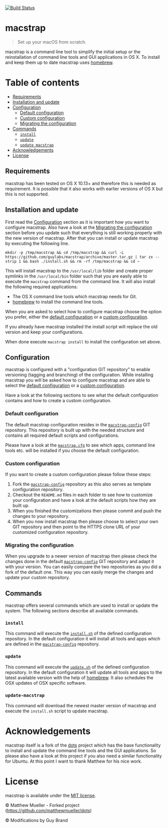 [![Build Status](https://travis-ci.org/guylabs/macstrap.svg?branch=master)](https://travis-ci.org/guylabs/macstrap)

# macstrap

> Set up your macOS from scratch.

macstrap is a command line tool to simplify the initial setup or the reinstallation of command line tools and GUI
applications in OS X. To install and keep them up to date macstrap uses [homebrew](https://brew.sh).

# Table of contents

- [Requirements](#requirements)
- [Installation and update](#installation-and-update)
- [Configuration](#configuration)
    - [Default configuration](#default-configuration)
    - [Custom configuration](#custom-configuration)
    - [Migrating the configuration](#migrating-the-configuration)
- [Commands](#commands)
    - [`install`](#install)
    - [`update`](#update)
    - [`update macstrap`](#update-macstrap)
- [Acknowledgements](#acknowledgements)
- [License](#license)

## Requirements

macstrap has been tested on OS X 10.13+ and therefore this is needed as requirement. It is possible that it
also works with earlier versions of OS X but this is not supported.

## Installation and update

First read the [Configuration](#configuration) section as it is important how you want to configure macstrap. Also have
a look at the [Migrating the configuration](#migrating-the-configuration) section before you update such that everything
is still working properly with the new version of macstrap. After that you can install or update macstrap by executing the following line.

```shell
mkdir -p /tmp/macstrap && cd /tmp/macstrap && curl -L https://github.com/guylabs/macstrap/archive/master.tar.gz | tar zx --strip 1 && bash ./install.sh && rm -rf /tmp/macstrap && cd ~
```

This will install macstrap to the `/usr/local/lib` folder and create proper symlinks in the `/usr/local/bin` folder such
that you are easily able to execute the `macstrap` command from the command line. It will also install the following required
applications:

* The OS X command line tools which macstrap needs for Git.
* [homebrew](https://brew.sh) to install the command line tools.

When you are asked to select how to configure macstrap choose the option you prefer, either the [default configuration](#default-configuration)
or a [custom configuration](#custom-configuration).

If you already have macstrap installed the install script will replace the old version and keep your configurations.

When done execute `macstrap install` to install the configuration set above.

## Configuration

macstrap is configured with a "configuration GIT repository" to enable versioning (tagging and branching) of the configuration.
While installing macstrap you will be asked how to configure macstrap and are able to select the [default configuration](#default-configuration)
or a [custom configuration](#custom-configuration).

Have a look at the following sections to see what the default configuration contains and how to create a custom configuration.

### Default configuration

The default macstrap configuration resides in the [`macstrap-config`](https://github.com/guylabs/macstrap-config) GIT repository.
This repository is built up with the needed structure and contains all required default scripts and configurations.

Please have a look at the [`macstrap.cfg`](https://github.com/guylabs/macstrap-config/blob/master/macstrap.cfg) to see which apps,
command line tools etc. will be installed if you choose the default configuration.

### Custom configuration

If you want to create a custom configuration please follow these steps:

1. Fork the [`macstrap-config`](https://github.com/guylabs/macstrap-config) repository as this also serves as template configuration repository.
2. Checkout the `README.md` files in each folder to see how to customize your configuration and have a look at the default scripts how they are built up.
3. When you finished the customizations then please commit and push the changes to your repository.
4. When you now install macstrap then please choose to select your own GIT repository and then point to the HTTPS clone URL of your customized configuration repository.

### Migrating the configuration

When you upgrade to a newer version of macstrap then please check the changes done in the default [`macstrap-config`](https://github.com/guylabs/macstrap-config) GIT repository
and adapt it with your version. You can easily compare the two repositories as you did a fork of the default one. This way you can easily merge the changes and update
your custom repository.

## Commands

macstrap offers several commands which are used to install or update the system. The following sections describe all available commands.

### `install`

This command will execute the [`install.sh`](https://github.com/guylabs/macstrap-config/blob/master/commands/install.sh) of the defined configuration repository.
In the default configuration it will install all tools and apps which are defined in the [`macstrap-config`](https://github.com/guylabs/macstrap-config) repository.

### `update`

This command will execute the [`update.sh`](https://github.com/guylabs/macstrap-config/blob/master/commands/update.sh) of the defined configuration repository.
In the default configuration it will update all tools and apps to the latest available version with the help of [homebrew](https://brew.sh). It also schedules
the OSX updates of OSX specific software.

### `update-macstrap`

This command will download the newest master version of macstrap and execute the `install.sh` script to update macstrap.

# Acknowledgements

macstrap itself is a fork of the [dots](https://github.com/matthewmueller/dots) project which has the base functionality
to install and update the command line tools and the GUI applications. So please also have a look at this project if you
also need a similar functionality for Ubuntu. At this point I want to thank Matthew for his nice work.

# License

macstrap is available under the [MIT license](https://github.com/guylabs/macstrap/blob/master/LICENSE).

&copy;  Matthew Mueller - Forked project (https://github.com/matthewmueller/dots)

&copy;  Modifications by Guy Brand
